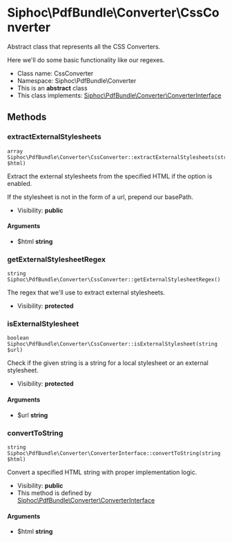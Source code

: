 Siphoc\PdfBundle\Converter\CssConverter
===============

Abstract class that represents all the CSS Converters.

<p>Here we'll do some
basic functionality like our regexes.</p>


* Class name: CssConverter
* Namespace: Siphoc\PdfBundle\Converter
* This is an **abstract** class
* This class implements: [Siphoc\PdfBundle\Converter\ConverterInterface](Siphoc-PdfBundle-Converter-ConverterInterface)






Methods
-------


### extractExternalStylesheets

```
array Siphoc\PdfBundle\Converter\CssConverter::extractExternalStylesheets(string $html)
```

Extract the external stylesheets from the specified HTML if the option is
enabled.

<p>If the stylesheet is not in the form of a url, prepend our
basePath.</p>

* Visibility: **public**

#### Arguments

* $html **string**



### getExternalStylesheetRegex

```
string Siphoc\PdfBundle\Converter\CssConverter::getExternalStylesheetRegex()
```

The regex that we'll use to extract external stylesheets.



* Visibility: **protected**



### isExternalStylesheet

```
boolean Siphoc\PdfBundle\Converter\CssConverter::isExternalStylesheet(string $url)
```

Check if the given string is a string for a local stylesheet or an
external stylesheet.



* Visibility: **protected**

#### Arguments

* $url **string**



### convertToString

```
string Siphoc\PdfBundle\Converter\ConverterInterface::convertToString(string $html)
```

Convert a specified HTML string with proper implementation logic.



* Visibility: **public**
* This method is defined by [Siphoc\PdfBundle\Converter\ConverterInterface](Siphoc-PdfBundle-Converter-ConverterInterface)

#### Arguments

* $html **string**


